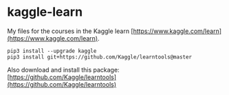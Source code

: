 # kaggle-learn

My files for the courses in the Kaggle learn [https://www.kaggle.com/learn](https://www.kaggle.com/learn).

```
pip3 install --upgrade kaggle
pip3 install git+https://github.com/Kaggle/learntools@master
```

Also download and install this package: [https://github.com/Kaggle/learntools](https://github.com/Kaggle/learntools)